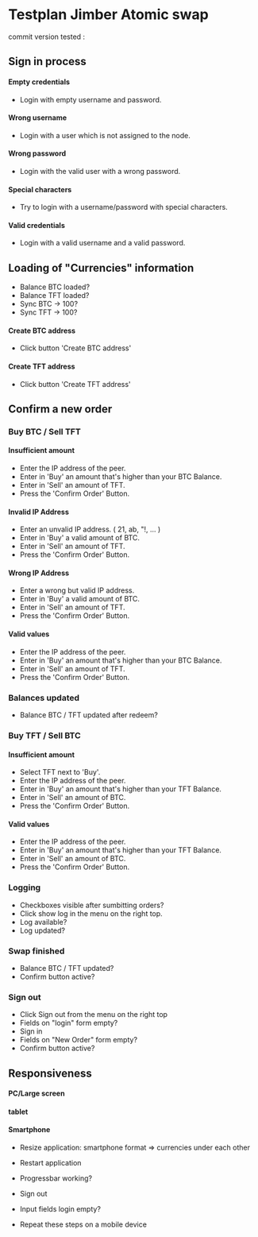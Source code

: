 # Testplan Jimber Atomic swap

commit version tested : 

## Sign in process

#### Empty credentials
- Login with empty username and password.
#### Wrong username
- Login with a user which is not assigned to the node.
#### Wrong password
- Login with the valid user with a wrong password.
#### Special characters
- Try to login with a username/password with special characters.
#### Valid credentials
- Login with a valid username and a valid password.

## Loading of "Currencies" information
- Balance BTC loaded?
- Balance TFT loaded?
- Sync BTC -> 100?
- Sync TFT -> 100?
#### Create BTC address
- Click button 'Create BTC address'

#### Create TFT address
- Click button 'Create TFT address'

## Confirm a new order
### Buy BTC / Sell TFT
#### Insufficient amount
- Enter the IP address of the peer.
- Enter in 'Buy' an amount that's higher than your BTC Balance.
- Enter in 'Sell' an amount of TFT.
- Press the 'Confirm Order' Button.

#### Invalid IP Address
- Enter an unvalid IP address. ( 21, ab, "!, ... )
- Enter in 'Buy' a valid amount of BTC.
- Enter in 'Sell' an amount of TFT.
- Press the 'Confirm Order' Button.

#### Wrong IP Address
- Enter a wrong but valid IP address.
- Enter in 'Buy' a valid amount of BTC.
- Enter in 'Sell' an amount of TFT.
- Press the 'Confirm Order' Button.

#### Valid values
- Enter the IP address of the peer.
- Enter in 'Buy' an amount that's higher than your BTC Balance.
- Enter in 'Sell' an amount of TFT.
- Press the 'Confirm Order' Button.

### Balances updated
- Balance BTC / TFT updated after redeem?

### Buy TFT / Sell BTC
#### Insufficient amount
- Select TFT next to 'Buy'.
- Enter the IP address of the peer.
- Enter in 'Buy' an amount that's higher than your TFT Balance.
- Enter in 'Sell' an amount of BTC.
- Press the 'Confirm Order' Button.

#### Valid values
- Enter the IP address of the peer.
- Enter in 'Buy' an amount that's higher than your TFT Balance.
- Enter in 'Sell' an amount of BTC.
- Press the 'Confirm Order' Button.

### Logging
- Checkboxes visible after sumbitting orders?
- Click show log in the menu on the right top.
- Log available?
- Log updated?

### Swap finished
- Balance BTC / TFT updated?
- Confirm button active?

### Sign out
- Click Sign out from the menu on the right top
- Fields on "login" form empty?
- Sign in
- Fields on "New Order" form empty?
- Confirm button active?

## Responsiveness
#### PC/Large screen
#### tablet
#### Smartphone

- Resize application: smartphone format => currencies under each other


- Restart application
- Progressbar working?
- Sign out
- Input fields login empty?
- Repeat these steps on a mobile device

